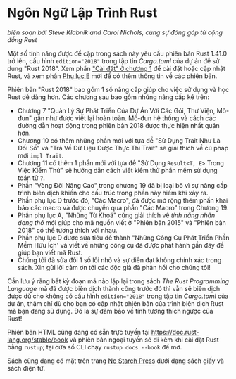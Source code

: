 # **Ngôn Ngữ Lập Trình Rust**
*biên soạn bởi Steve Klabnik and Carol Nichols, cùng sự đóng góp từ cộng đồng Rust*

Một số tính năng được đề cập trong sách này yêu cầu phiên bản Rust 1.41.0 trở lên, cấu hình ```edition="2018"``` trong tập tin *Cargo.toml* của dự án để sử dụng "Rust 2018". Xem phần ["Cài đặt" ở chương 1](https://doc.rust-lang.org/book/ch01-01-installation.html) để cài đặt hoặc cập nhật Rust, và xem phần [Phụ lục E](https://doc.rust-lang.org/book/appendix-05-editions.html) mới để có thêm thông tin về các phiên bản.

Phiên bản "Rust 2018" bao gồm 1 số nâng cấp giúp cho việc sử dụng và học Rust dễ dàng hơn. Các chương sau bao gồm những nâng cấp kể trên:

- Chương 7 "Quản Lý Sự Phát Triển Của Dự Án Với Các Gói, Thư Viện, Mô-đun" gần như được viết lại hoàn toàn. Mô-đun hệ thống và cách các đường dẫn hoạt động trong phiên bản 2018 được thực hiện nhất quán hơn.
- Chương 10 có thêm những phần mới với tựa đề "Sử Dụng Trait Như Là Đối Số" và "Trả Về Dữ Liệu Được Thực Thi Trait" sẽ giải thích về cú pháp mới ```impl Trait```.
- Chương 11 có thêm 1 phần mới với tựa đề "Sử Dụng ```Result<T, E>``` Trong Việc Kiểm Thử" sẽ hướng dẫn cách viết kiểm thử phần mềm sử dụng toán tử ```?```.
- Phần "Vòng Đời Nâng Cao" trong chương 19 đã bị loại bỏ vì sự nâng cấp trình biên dịch khiến cho cấu trúc trong phần này hiếm khi xảy ra.
- Phần phụ lục D trước đó, "Các Macro", đã được mở rộng thêm phần khai báo các macro và được chuyển qua phần "Các Macro" trong Chương 19.
- Phần phụ lục A, "Những Từ Khoá" cũng giải thích về *tính năng nhận dạng thô* mới giúp cho mã nguồn viết ở "Phiên bản 2015" và "Phiên bản 2018" có thể tương thích với nhau.
- Phần phụ lục D được sửa tiêu đề thành "Những Công Cụ Phát Triển Phần Mềm Hữu Ích' và viết về những công cụ đã được phát hành gần đây để giúp bạn viết mã Rust.
- Chúng tôi đã sửa đổi 1 số lỗi nhỏ và sự diễn đạt không chính xác trong sách. Xin gửi lời cảm ơn tới các độc giả đã phản hồi cho chúng tôi!

Cần lưu ý rằng bất kỳ đoạn mã nào lặp lại trong sách *The Rust Programming Language* mà đã được biên dịch thành công trước đó thì vẫn sẽ biên dịch được dù cho không có cấu hình ```edition="2018"``` trong tập tin *Cargo.toml* của dự án, thâm chí dù cho bạn có cập nhật phiên bản của trình biên dịch Rust mà bạn đang sử dụng. Đó là sự đảm bảo về tính tương thích ngược của Rust!

Phiên bản HTML cũng đang có sẵn trực tuyến tại https://doc.rust-lang.org/stable/book và phiên bản ngoại tuyến sẽ đi kèm khi cài đặt Rust bằng ```rustup```; tại cửa sổ CLI chạy ```rustup docs --book``` để mở.

Sách cũng đang có mặt trên trang [No Starch Press](https://nostarch.com/rust) dưới dạng sách giấy và sách điện tử.